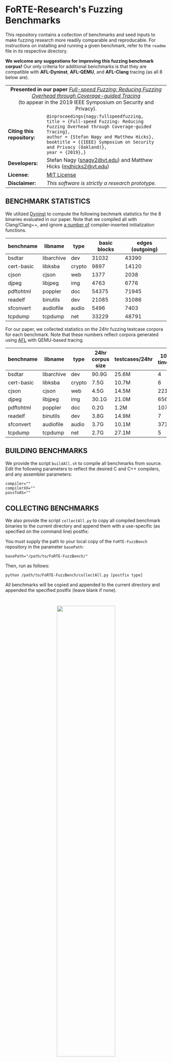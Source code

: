 # FoRTE-Research's Fuzzing Benchmarks

This repository contains a collection of benchmarks and seed inputs to make fuzzing research more readily comparable and reproducable. For instructions on installing and running a given benchmark, refer to the `readme` file in its respective directory. 

**We welcome any suggestions for improving this fuzzing benchmark corpus!** Our only criteria for additional benchmarks is that they are compatible with **AFL-Dyninst**, **AFL-QEMU**, and **AFL-Clang** tracing (as all 8 below are). 

<table>
  <tr>
    <td align=center colspan="2"><div><b>Presented in our paper</b> <a href="https://arxiv.org/abs/1812.11875"><i>Full-speed Fuzzing: Reducing Fuzzing Overhead through Coverage-guided Tracing</i></a><br>(to appear in the 2019 IEEE Symposium on Security and Privacy).</td>
  </tr>
  <tr>
    <td><b>Citing this repository:</b></td>
    <td>
      <code class="rich-diff-level-one">@inproceedings{nagy:fullspeedfuzzing,</code><br>
      <code class="rich-diff-level-one">title = {Full-speed Fuzzing: Reducing Fuzzing Overhead through Coverage-guided Tracing},</code><br>
      <code class="rich-diff-level-one">author = {Stefan Nagy and Matthew Hicks},</code><br>
      <code class="rich-diff-level-one">booktitle = {{IEEE} Symposium on Security and Privacy (Oakland)},</code><br>
      <code class="rich-diff-level-one">year = {2019},}</code>
    </td>
  </tr>
  <tr>
    <td><b>Developers:</b></td>
    <td>Stefan Nagy (<a href="mailto:snagy2@vt.edu">snagy2@vt.edu</a>) and Matthew Hicks (<a href="mailto:mdhicks2@vt.edu">mdhicks2@vt.edu</a>)</td>
  </tr>
  <tr>
    <td><b>License:</b></td>
    <td><a href="/FoRTE-Research/UnTracer-AFL/blob/master/LICENSE">MIT License</a></td>
  </tr>
  <tr>
    <td><b>Disclaimer:</b></td>
    <td><i>This software is strictly a research prototype.</i></td>
  </tr>
</table>

## BENCHMARK STATISTICS
We utilized [Dyninst](https://dyninst.org/) to compute the following bechmark statistics for the 8 binaries evaluated in our paper. Note that we compiled all with Clang/Clang++, and ignore [a number of](https://github.com/FoRTE-Research/UnTracer-AFL/blob/master/UnTracerDyninst.cpp#L378) compiler-inserted initialization functions.  

benchname | libname | type | basic blocks | edges (outgoing)
--- | --- | --- | --- | ---
bsdtar		|libarchive |dev 	|31032	|43390	
cert-basic	|libksba	|crypto |9897	|14120	
cjson 		|cjson		|web 	|1377	|2038 	
djpeg		|libjpeg	|img 	|4763	|6776	
pdftohtml	|poppler	|doc 	|54375	|71945 	
readelf		|binutils	|dev 	|21085	|31086 	
sfconvert	|audiofile	|audio	|5496	|7403 	
tcpdump		|tcpdump	|net	|33229	|48791	

For our paper, we collected statistics on the 24hr fuzzing testcase corpora for each benchmark. Note that these numbers reflect corpora generated using [AFL](http://lcamtuf.coredump.cx/afl/) with QEMU-based tracing.

benchname | libname | type | 24hr corpus size | testcases/24hr | 100ms timeouts
--- | --- | --- | --- | --- | ---
bsdtar		|libarchive |dev 	| 90.9G | 25.6M | 4 
cert-basic	|libksba	|crypto | 7.5G 	| 10.7M | 6 
cjson 		|cjson		|web 	| 4.5G 	| 14.5M | 221K 	
djpeg		|libjpeg	|img 	| 30.1G | 21.0M | 656
pdftohtml	|poppler	|doc 	| 0.2G 	| 1.2M 	| 107 	
readelf		|binutils	|dev 	| 3.8G 	| 14.9M | 7 
sfconvert	|audiofile	|audio	| 3.7G 	| 10.1M | 373K 	
tcpdump		|tcpdump	|net	| 2.7G 	| 27.1M | 5 	


## BUILDING BENCHMARKS
We provide the script `buildAll.sh` to compile all benchmarks from source. 
Edit the following parameters to reflect the desired C and C++ compilers, and any assembler parameters:
```
compiler=""
compilerXX=""
passToAS=""
```

## COLLECTING BENCHMARKS
We also provide the script `collectAll.py` to copy all compiled benchmark binaries to the current directory and append them with a use-specific (as specified on the command line) postfix:

You must supply the path to your local copy of the `FoRTE-FuzzBench` repository in the parameter `basePath`:
```
basePath="/path/to/FoRTE-FuzzBench/"
```

Then, run as follows:
```
python /path/to/FoRTE-FuzzBench/collectAll.py [postfix type] 
```

All benchmarks will be copied and appended to the current directory and appended the specified postfix (leave blank if none).

#
<p align=center> <a href="https://www.cs.vt.edu"><img border="0" src="http://people.cs.vt.edu/snagy2/img/vt_inline_computer_science.png" width="60%" height="60%">
</a> </p>
